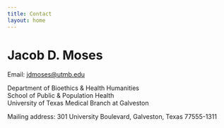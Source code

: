 ```yaml
---
title: Contact
layout: home
---
```

# Jacob D. Moses

Email: [jdmoses@utmb.edu][1]

Department of Bioethics & Health Humanities  
School of Public & Population Health  
University of Texas Medical Branch at Galveston


Mailing address: 301 University Boulevard, Galveston, Texas 77555-1311

[1]:	mailto:jdmoses@utmb.edu
